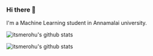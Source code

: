 ### Hi there 👋

I'm a Machine Learning student in Annamalai university.



![itsmerohu's github stats](https://github-readme-stats.vercel.app/api?username=itsmerohu)


![itsmerohu's github stats](https://github-readme-stats.vercel.app/api?username=itsmerohu)
